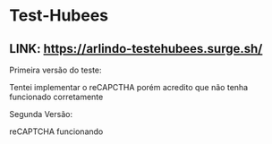 # Test-Hubees

## LINK: https://arlindo-testehubees.surge.sh/

Primeira versão do teste:

Tentei implementar o reCAPCTHA porém acredito que não tenha funcionado corretamente

Segunda Versão: 

reCAPTCHA funcionando
